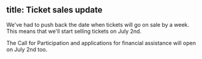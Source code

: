 title: Ticket sales update
---
We've had to push back the date when tickets will go on sale by a week.
This means that we'll start selling tickets on July 2nd.

The Call for Participation and applications for financial assistance will open on July 2nd too.

